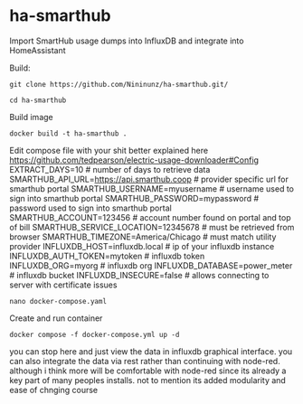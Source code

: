 # ha-smarthub
Import SmartHub usage dumps into InfluxDB and integrate into HomeAssistant

Build:
```
git clone https://github.com/Nininunz/ha-smarthub.git/
```
```
cd ha-smarthub
```

Build image
```
docker build -t ha-smarthub .
```

Edit compose file with your shit
better explained here https://github.com/tedpearson/electric-usage-downloader#Config
EXTRACT_DAYS=10 # number of days to retrieve data
SMARTHUB_API_URL=https://api.smarthub.coop # provider specific url for smarthub portal
SMARTHUB_USERNAME=myusername # username used to sign into smarthub portal
SMARTHUB_PASSWORD=mypassword # password used to sign into smarthub portal
SMARTHUB_ACCOUNT=123456 # account number found on portal and top of bill
SMARTHUB_SERVICE_LOCATION=12345678 # must be retrieved from browser
SMARTHUB_TIMEZONE=America/Chicago # must match utility provider
INFLUXDB_HOST=influxdb.local # ip of your influxdb instance
INFLUXDB_AUTH_TOKEN=mytoken # influxdb token
INFLUXDB_ORG=myorg # influxdb org
INFLUXDB_DATABASE=power_meter # influxdb bucket
INFLUXDB_INSECURE=false # allows connecting to server with certificate issues
```
nano docker-compose.yaml
```

Create and run container
```
docker compose -f docker-compose.yml up -d
```

you can stop here and just view the data in influxdb graphical interface. you can also integrate the data via rest rather than continuing with node-red. although i think more will be comfortable with node-red since its already a key part of many peoples installs. not to mention its added modularity and ease of chnging course
